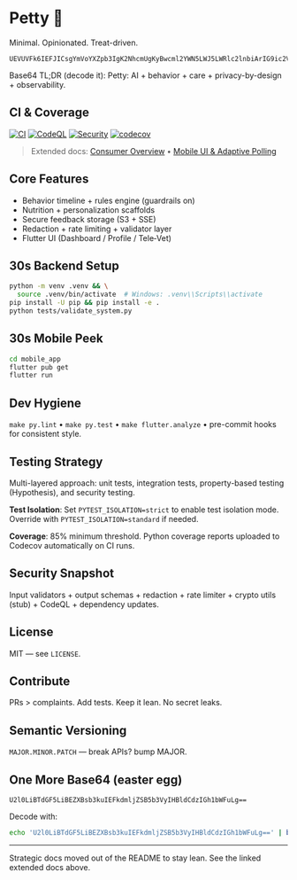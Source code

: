 # Petty 🐾

Minimal. Opinionated. Treat-driven.

```text
UEVUVFk6IEFJICsgYmVoYXZpb3IgK2NhcmUgKyBwcml2YWN5LWJ5LWRlc2lnbiArIG9ic2VydmFiaWxpdHk=
```

Base64 TL;DR (decode it): Petty: AI + behavior + care + privacy-by-design + observability.

## CI & Coverage

[![CI](https://github.com/kakashi3lite/Petty/actions/workflows/ci.yml/badge.svg)](https://github.com/kakashi3lite/Petty/actions/workflows/ci.yml)
[![CodeQL](https://github.com/kakashi3lite/Petty/actions/workflows/codeql.yml/badge.svg)](https://github.com/kakashi3lite/Petty/actions/workflows/codeql.yml)
[![Security](https://github.com/kakashi3lite/Petty/actions/workflows/dev-tasks.yml/badge.svg)](https://github.com/kakashi3lite/Petty/actions/workflows/dev-tasks.yml)
[![codecov](https://codecov.io/gh/kakashi3lite/Petty/branch/main/graph/badge.svg)](https://codecov.io/gh/kakashi3lite/Petty)

> Extended docs: [Consumer Overview](docs/CONSUMER_OVERVIEW.md) • [Mobile UI & Adaptive Polling](docs/MOBILE_UI_ADAPTIVE_POLLING.md)

## Core Features

* Behavior timeline + rules engine (guardrails on)
* Nutrition + personalization scaffolds
* Secure feedback storage (S3 + SSE)
* Redaction + rate limiting + validator layer
* Flutter UI (Dashboard / Profile / Tele‑Vet)

## 30s Backend Setup

```bash
python -m venv .venv && \
  source .venv/bin/activate  # Windows: .venv\\Scripts\\activate
pip install -U pip && pip install -e .
python tests/validate_system.py
```

## 30s Mobile Peek

```bash
cd mobile_app
flutter pub get
flutter run
```

## Dev Hygiene

`make py.lint` • `make py.test` • `make flutter.analyze` • pre-commit hooks for consistent style.

## Testing Strategy

Multi-layered approach: unit tests, integration tests, property-based testing (Hypothesis), and security testing.

**Test Isolation**: Set `PYTEST_ISOLATION=strict` to enable test isolation mode. Override with `PYTEST_ISOLATION=standard` if needed.

**Coverage**: 85% minimum threshold. Python coverage reports uploaded to Codecov automatically on CI runs.

## Security Snapshot

Input validators + output schemas + redaction + rate limiter + crypto utils (stub) + CodeQL + dependency updates.

## License

MIT — see `LICENSE`.

## Contribute

PRs > complaints. Add tests. Keep it lean. No secret leaks.

## Semantic Versioning

`MAJOR.MINOR.PATCH` — break APIs? bump MAJOR.

## One More Base64 (easter egg)

```text
U2l0LiBTdGF5LiBEZXBsb3kuIEFkdmljZSB5b3VyIHBldCdzIGh1bWFuLg==
```

Decode with:

```bash
echo 'U2l0LiBTdGF5LiBEZXBsb3kuIEFkdmljZSB5b3VyIHBldCdzIGh1bWFuLg==' | base64 -d
```

---
Strategic docs moved out of the README to stay lean. See the linked extended docs above.



